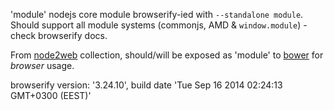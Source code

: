 'module' nodejs core module browserify-ied with `--standalone module`. Should support all module systems (commonjs, AMD & `window.module`) - check browserify docs.

From [node2web](http://github.com/anodynos/node2web) collection,
should/will be exposed as 'module' to [bower](http://bower.io) for *browser* usage.

browserify version: '3.24.10', build date 'Tue Sep 16 2014 02:24:13 GMT+0300 (EEST)'
